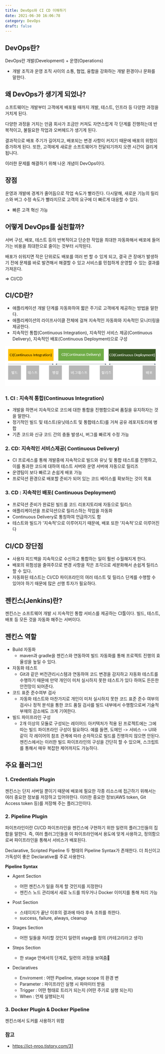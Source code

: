 ```yaml
---
title: DevOps와 CI CD 이해하기
date: 2021-06-30 16:06:78
category: DevOps
draft: false
---
```


## DevOps란?

DevOps란 개발(Development) + 운영(Operations)

- 개발 조직과 운영 조직 사이의 소통, 협업, 융합을 강화하는 개발 환경이나 문화를 말한다. 

 
## 왜 DevOps가 생기게 되었나?

소프트웨어는 개발부터 고객에게 배포될 때까지 개발, 테스트, 인프라 등 다양한 과정을 거치게 된다.

다양한 과정을 거치는 만큼 회사가 조금만 커져도 자연스럽게 각 단계를 진행하는데 반복적이고, 불필요한 작업과 오버헤드가 생기게 된다. 

결과적으로 배포 주기가 길어지고, 배포되는 변경 사항이 커지기 때문에 배포의 위험이 증가하게 된다. 또한, 고객에게 새로운 소프트웨어가 전달되기까지 오랜 시간이 걸리게 됩니다.

이러한 문제를 해결하기 위해 나온 개념이 DevOps이다.


## 장점

운영과 개발에 경계가 줄어듬으로 작업 속도가 빨라진다. 다시말해, 새로운 기능의 릴리스와 버그 수정 속도가 빨라지므로 고객의 요구에 더 빠르게 대응할 수 있다.

- 빠른 고객 혁신 가능


## 어떻게 DevOps를 실천할까? 

서버 구성, 배포, 테스트 등의 반복적이고 단순한 작업을 최대한 자동화해서 배포에 들어가는 비용을 최대한으로 줄이는 것부터 시작된다.

배포가 쉬워지면 작은 단위로도 배포를 여러 번 할 수 있게 되고, 결국 큰 장애가 발생하기 전에 문제를 바로 발견해서 해결할 수 있고 서비스를 민첩하게 운영할 수 있는 결과를 가져온다.

=> CI/CD


## CI/CD란?
- 애플리케이션 개발 단계를 자동화하여 짧은 주기로 고객에게 제공하는 방법을 말한다.
- 애플리케이션의 라이프사이클 전체에 걸쳐 지속적인 자동화와 지속적인 모니터링을 제공한다.
- 지속적인 통합(Continuous Integration), 지속적인 서비스 제공(Continuous Delivery), 지속적인 배포(Continuous Deployment)으로 구성

![ci/cd](./img/cicd.png)

### 1.  CI : 지속적 통합(Continuous Integration)
- 개발을 하면서 지속적으로 코드에 대한 통합을 진행함으로써 품질을 유지하자는 것을 말한다.
- 정기적인 빌드 및 테스트(유닛테스트 및 통합테스트)를 거쳐 공유 레포지토리에 병합
- 기존 코드와 신규 코드 간의 충돌 발생시, 버그를 빠르게 수정 가능

### 2. CD: 지속적인 서비스제공( Continuous Delivery)
- CI 프로세스를 통해 개발중에 지속적으로 빌드와 유닛 및 통합 테스트를 진행하고, 이를 통과한 코드에 대하여 테스트 서버와 운영 서버에 자동으로 릴리즈
- 운영팀이 보다 빠르고 손쉽게 배포 가능
- 프로덕션 환경으로 배포할 준비가 되어 있는 코드 베이스를 확보하는 것이 목표

### 3. CD : 지속적인 배포( Continuous Deployment)
- 프로덕션 준비가 완료된 빌드를 코드 리포지토리에 자동으로 릴리스
- 애플리케이션을 프로덕션으로 릴리스하는 작업을 자동화
- Continuous Delivery로 통칭하여 언급하기도 함
- 테스트와 빌드가 '지속적'으로 이루어지기 때문에, 배포 또한 '지속적'으로 이루어진다

## CI/CD 장단점
- 사용자 피드백을 지속적으로 수신하고 통합하는 일이 훨씬 수월해지게 한다. 
- 배포의 위험성을 줄여주므로 변경 사항을 작은 조각으로 세분화해서 손쉽게 릴리스할 수 있다. 
- 자동화된 테스트는 CI/CD 파이프라인의 여러 테스트 및 릴리스 단계를 수행할 수 있어야 하기 때문에 많은 선행 투자가 필요하다.


## 젠킨스(Jenkins)란?
젠킨스는 소프트웨어 개발 시 지속적인 통합 서비스를 제공하는 CI툴이다. 빌드, 테스트, 배포 등 모든 것을 자동화 해주는 서버이다.

## 젠킨스 역할
- Build 자동화
    - maven과 gradle을 젠킨스와 연동하여 빌드 자동화를 통해 프로젝트 진행의 효율성을 높일 수 있다.
- 자동화 테스트
    - Git과 같은 버전관리시스템과 연동하여 코드 변경을 감지하고 자동화 테스트를 수행하기 때문에 만약 개인이 미처 실시하지 못한 테스트가 있다 하여도 든든한 안전망이 되어준다.
- 코드 표준 준수여부 검사
    - 자동화 테스트와 마찬가지로 개인이 미처 실시하지 못한 코드 표준 준수 여부의 검사나 정적 분석을 통한 코드 품질 검사를 빌드 내부에서 수행함으로써 기술적 부채의 감소에도 크게 기여한다.
- 빌드 파이프라인 구성
    - 2개 이상의 모듈로 구성되는 레이어드 아키텍처가 적용 된 프로젝트에는 그에 따는 빌드 파이프라인 구성이 필요하다. 예를 들면, 도메인 -> 서비스 -> UI와 같이 각 레이어의 참조 관계에 따라 순차적으로 빌드를 진행하지 않으면 안된다. 젠킨스에서는 이러한 빌드 파이프라인의 구성을 간단히 할 수 있으며, 스크립트를 통해서 매우 복잡한 제어까지도 가능하다.

## 주요 플러그인
### 1. Credentials Plugin 
젠킨스는 단지 서버일 뿐이기 때문에 배포에 필요한 각종 리소스에 접근하기 위해서는 여러 중요한 정보를 저장하고 있어야한다.
이러한 중요한 정보(AWS token, Git Access token 등)를 저장해 주는 플러그인이다.

### 2. Pipeline Plugin 
파이프라인이란 CI/CD 파이프라인을 젠킨스에 구현하기 위한 일련의 플러그인들의 집합을 말한다.
즉, 여러 플러그인들을 이 파이프라인에서 용도에 맞게 사용하고, 정의함으로써 파이프라인을 통해서 서비스가 배포된다.

Declarative, Scripted Pipeline 두 형태의 Pipeline Syntax가 존재한다. 더 최신이고 가독성이 좋은 Declarative를 주로 사용한다.

**Pipeline Syntax**
- Agent Section
    - 어떤 젠킨스가 일을 하게 할 것인지를 지정한다
    - 젠킨스 노드 관리에서 새로 노드를 띄우거나 Docker 이미지를 통해 처리 가능
- Post Section
    - 스테이지가 끝난 이후의 결과에 따라 후속 조취를 취한다.
    - success, failure, always, cleanup
- Stages Section
    - 어떤 일들을 처리할 것인지 일련의 stage를 정의 (카테고리라고 생각)
- Steps Section
    - 한 stage 안에서의 단계로, 일련의 과정을 보여줌

- Declaratives
    - Enviroment : 어떤 Pipeline, stage scope 의 환경 변
    - Parameter : 파이프라인 실행 시 파마미터 받음
    - Trigger : 어떤 형태로 트리거 되는지 (어떤 주기로 실행 되는지)
    - When : 언제 실행되는지

### 3. Docker Plugin & Docker Pipeline 
젠킨스에서 도커를 사용하기 위함




### 참고
- https://ict-nroo.tistory.com/31